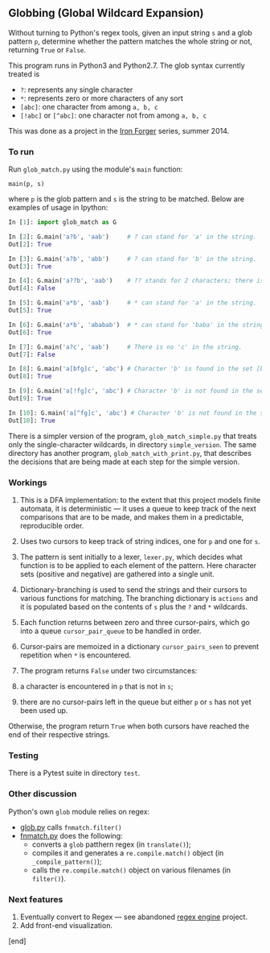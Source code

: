 ## Globbing (Global Wildcard Expansion)

Without turning to Python's regex tools, given an input string `s` and a glob pattern `p`, determine whether the pattern matches the whole string or not, returning `True` or `False`.

This program runs in Python3 and Python2.7. The glob syntax currently treated is

 * `?`: represents any single character
 * `*`: represents zero or more characters of any sort
 * `[abc]`: one character from among `a, b, c`
 * `[!abc]` or `[^abc]`: one character not from among `a, b, c`

This was done as a project in the [Iron Forger](https://hackpad.com/Iron-Forger-Week-4-Construct-a-Simple-Regular-Expression-Engine-OqmrqTqgq1G) series, summer 2014.

### To run

Run `glob_match.py` using the module's `main` function:

    main(p, s)

where `p` is the glob pattern and `s` is the string to be matched. Below are examples of usage in Ipython:

```python
In [1]: import glob_match as G

In [2]: G.main('a?b', 'aab')     # ? can stand for 'a' in the string.
Out[2]: True

In [3]: G.main('a?b', 'abb')     # ? can stand for 'b' in the string.
Out[3]: True

In [4]: G.main('a??b', 'aab')    # ?? stands for 2 characters; there is only one.
Out[4]: False

In [5]: G.main('a*b', 'aab')     # * can stand for 'a' in the string.
Out[5]: True

In [6]: G.main('a*b', 'ababab')  # * can stand for 'baba' in the string.
Out[6]: True

In [7]: G.main('a?c', 'aab')     # There is no 'c' in the string.
Out[7]: False

In [8]: G.main('a[bfg]c', 'abc') # Character 'b' is found in the set [bfg].
Out[8]: True

In [9]: G.main('a[!fg]c', 'abc') # Character 'b' is not found in the set [bfg].
Out[9]: True

In [10]: G.main('a[^fg]c', 'abc') # Character 'b' is not found in the set [bfg].
Out[10]: True
```

There is a simpler version of the program, `glob_match_simple.py` that treats only the single-character wildcards, in directory `simple_version`. The same directory has another program, `glob_match_with_print.py`, that describes the decisions that are being made at each step for the simple version.

### Workings

 1. This is a DFA implementation: to the extent that this project models finite automata, it is deterministic — it uses a queue to keep track of the next comparisons that are to be made, and makes them in a predictable, reproducible order.

 1. Uses two cursors to keep track of string indices, one for `p` and one for `s`.

 1. The pattern is sent initially to a lexer, `lexer.py`, which decides what function is to be applied to each element of the pattern. Here character sets (positive and negative) are gathered into a single unit.

 1. Dictionary-branching is used to send the strings and their cursors to various functions for matching. The branching dictionary is `actions` and it is populated based on the contents of `s` plus the `?` and `*` wildcards.

 1. Each function returns between zero and three cursor-pairs, which go into a queue `cursor_pair_queue` to be handled in order.

 1. Cursor-pairs are memoized in a dictionary `cursor_pairs_seen` to prevent repetition when `*` is encountered.

 1. The program returns `False` under two circumstances:

   2. a character is encountered in `p` that is not in `s`;
   2. there are no cursor-pairs left in the queue but either `p` or `s` has not yet been used up.

   Otherwise, the program return `True` when both cursors have reached the end of their respective strings.

### Testing

There is a Pytest suite in directory `test`.

### Other discussion

Python's own `glob` module relies on regex:

 * [glob.py](http://hg.python.org/cpython/file/3.4/Lib/glob.py) calls `fnmatch.filter()`
 * [fnmatch.py](http://hg.python.org/cpython/file/3.4/Lib/fnmatch.py) does the following:
   * converts a `glob` patthern regex (in `translate()`); 
   * compiles it and generates a `re.compile.match()` object (in `_compile_pattern()`);
   * calls the `re.compile.match()` object on various filenames (in `filter()`).

### Next features

 1. Eventually convert to Regex — see abandoned [regex engine](https://github.com/brannerchinese/regex_engine_py/) project.
 1. Add front-end visualization.

[end]
